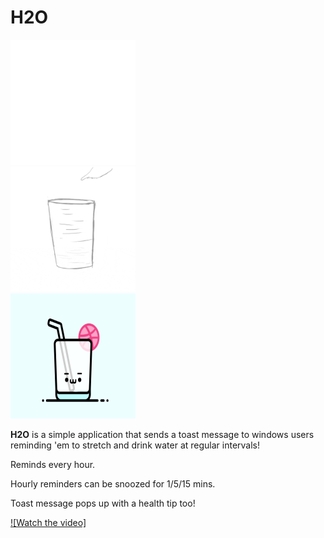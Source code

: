 # H2O
<html>
 <div class="row">
  <div class="column">
    <img src="https://github.com/impeccable-tester/H2O/blob/master/H2O/Assets/4.gif" width="200" height="200">
  </div>
  <div class="column">
    <img src="https://github.com/impeccable-tester/H2O/blob/master/H2O/Assets/3.gif" width="200" height="200">
  </div>
  <div class="column">
    <img src="https://github.com/impeccable-tester/H2O/blob/master/H2O/Assets/5.gif" width="200" height="200">
  </div>
</div> 
 </html>

**H2O** is a simple application that sends a toast message to windows users reminding 'em to stretch and drink water at regular intervals!

Reminds every hour.

Hourly reminders can be snoozed for 1/5/15 mins.

Toast message pops up with a health tip too!

[![Watch the video]](https://www.youtube.com/watch?v=Jz9S-6LsXBk)
